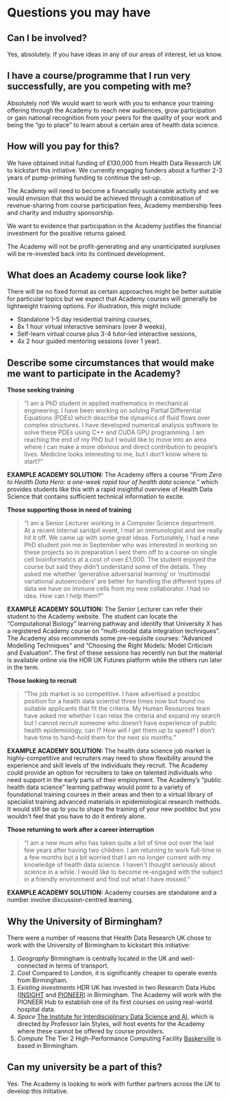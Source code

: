 # Questions you may have

## Can I be involved?

Yes, absolutely. If you have ideas in any of our areas of interest, let us know. 

## I have a course/programme that I run very successfully, are you competing with me?

Absolutely not! We would want to work with you to enhance your training offering through the Academy to reach new audiences, grow participation or gain national recognition from your peers for the quality of your work and being the “go to place” to learn about a certain area of health data science.

## How will you pay for this?

We have obtained initial funding of £130,000 from Health Data Research UK to kickstart this initiative. We currently engaging funders about a further 2-3 years of pump-priming funding to continue the set-up. 

The Academy will need to become a financially sustainable activity and we would envision that this would be achieved through a combination of revenue-sharing from course participation fees, Academy membership fees and charity and industry sponsorship. 

We want to evidence that participation in the Academy justifies the financial investment for the positive returns gained. 

The Academy will not be profit-generating and any unanticipated surpluses will be re-invested back into its continued development. 

## What does an Academy course look like?

There will be no fixed format as certain approaches might be better suitable for particular topics but we expect that Academy courses will generally be lightweight training options. For illustration, this might include:

- Standalone 1-5 day residential training courses,
- 8x 1 hour virtual interactive seminars (over 8 weeks),
- Self-learn virtual course plus 3-4 tutor-led interactive sessions,
- 4x 2 hour guided mentoring sessions (over 1 year). 

## Describe some circumstances that would make me want to participate in the Academy?

**Those seeking training**

> “I am a PhD student in applied mathematics in mechanical engineering. I have been working on solving Partial Differential Equations (PDEs) which describe the dynamics of fluid flows over complex structures. I have developed numerical analysis software to solve these PDEs using C++ and CUDA GPU programming. I am reaching the end of my PhD but I would like to move into an area where I can make a more obvious and direct contribution to people’s lives. Medicine looks interesting to me, but I don’t know where to start?”

**EXAMPLE ACADEMY SOLUTION:** The Academy offers a course “*From Zero to Health Data Hero: a one-week rapid tour of health data science.*” which provides students like this with a rapid insightful overview of Health Data Science that contains sufficient technical information to excite.

**Those supporting those in need of training**

> “I am a Senior Lecturer working in a Computer Science department. At a recent internal sandpit event, I met an immunologist and we really hit it off. We came up with some great ideas. Fortunately, I had a new PhD student join me in September who was interested in working on these projects so in preparation I sent them off to a course on single cell bioinformatics at a cost of over £1,000. The student enjoyed the course but said they didn’t understand some of the details. They asked me whether ‘generative adversarial learning’ or ‘multimodal variational autoencoders’ are better for handling the different types of data we have on immune cells from my new collaborator. I had no idea. How can I help them?”

**EXAMPLE ACADEMY SOLUTION:** The Senior Lecturer can refer their student to the Academy website. The student can locate the “Computational Biology” learning pathway and identify that University X has a registered Academy course on “multi-modal data integration techniques”. The Academy also recommends some pre-requisite courses: “Advanced Modelling Techniques” and “Choosing the Right Models: Model Criticism and Evaluation”. The first of these sessions has recently run but the material is available online via the HDR UK Futures platform while the others run later in the term.

**Those looking to recruit**

> “The job market is so competitive. I have advertised a postdoc position for a health data scientist three times now but found no suitable applicants that fit the criteria. My Human Resources team have asked me whether I can relax the criteria and expand my search but I cannot recruit someone who doesn’t have experience of public health epidemiology, can I? How will I get them up to speed? I don’t have time to hand-hold them for the next six months.”

**EXAMPLE ACADEMY SOLUTION:** The health data science job market is highly-competitive and recruiters may need to show flexibility around the experience and skill levels of the individuals they recruit. The Academy could provide an option for recruiters to take on talented individuals who need support in the early parts of their employment. The Academy’s “public health data science” learning pathway would point to a variety of foundational training courses in their areas and then to a virtual library of specialist training advanced materials in epidemiological research methods. It would still be up to you to shape the training of your new postdoc but you wouldn’t feel that you have to do it entirely alone.

**Those returning to work after a career interruption**

> “I am a new mum who has taken quite a bit of time out over the last few years after having two children. I am returning to work full-time in a few months but a bit worried that I am no longer current with my knowledge of health data science. I haven't thought seriously about science in a while. I would like to become re-engaged with the subject in a friendly environment and find out what I have missed.”

**EXAMPLE ACADEMY SOLUTION:** Academy courses are standalone and a number involve discussion-centred learning. 



## Why the University of Birmingham?

There were a number of reasons that Health Data Research UK chose to work with the University of Birmingham to kickstart this initiative:

1. *Geography* Birmingham is centrally located in the UK and well-connected in terms of transport.
2. *Cost* Compared to London, it is significantly cheaper to operate events from Birmingham.
3. *Existing investments* HDR UK has invested in two Research Data Hubs ([INSIGHT](https://www.hdruk.ac.uk/helping-with-health-data/health-data-research-hubs/insight/) and [PIONEER](https://www.hdruk.ac.uk/helping-with-health-data/health-data-research-hubs/pioneer/)) in Birmingham. The Academy will work with the PIONEER Hub to establish one of its first courses on using real-world hospital data.
4. *Space* [The Institute for Interdisciplinary Data Science and AI](https://www.birmingham.ac.uk/research/data-science/index.aspx), which is directed by Professor Iain Styles, will host events for the Academy where these cannot be offered by course providers.
5. *Compute* The Tier 2 High-Performance Computing Facility [Baskerville](https://www.baskerville.ac.uk/) is based in Birmingham.

## Can my university be a part of this?

Yes. The Academy is looking to work with further partners across the UK to develop this initiative.
